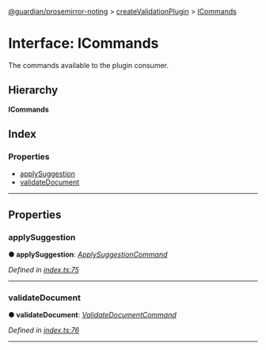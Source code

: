 [@guardian/prosemirror-noting](../README.md) > [createValidationPlugin](../modules/createvalidationplugin.md) > [ICommands](../interfaces/createvalidationplugin.icommands.md)

# Interface: ICommands

The commands available to the plugin consumer.

## Hierarchy

**ICommands**

## Index

### Properties

* [applySuggestion](createvalidationplugin.icommands.md#applysuggestion)
* [validateDocument](createvalidationplugin.icommands.md#validatedocument)

---

## Properties

<a id="applysuggestion"></a>

###  applySuggestion

**● applySuggestion**: *[ApplySuggestionCommand](../modules/createvalidationplugin.md#applysuggestioncommand)*

*Defined in [index.ts:75](https://github.com/guardian/prosemirror-typerighter/blob/c3b73f4/src/ts/index.ts#L75)*

___
<a id="validatedocument"></a>

###  validateDocument

**● validateDocument**: *[ValidateDocumentCommand](../modules/createvalidationplugin.md#validatedocumentcommand)*

*Defined in [index.ts:76](https://github.com/guardian/prosemirror-typerighter/blob/c3b73f4/src/ts/index.ts#L76)*

___

